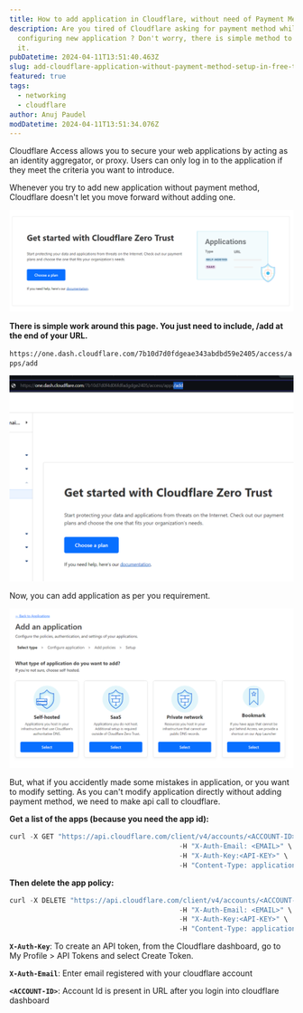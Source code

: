 ```yaml
---
title: How to add application in Cloudflare, without need of Payment Method ? FREE !!
description: Are you tired of Cloudflare asking for payment method while
  configuring new application ? Don't worry, there is simple method to bypass
  it.
pubDatetime: 2024-04-11T13:51:40.463Z
slug: add-cloudflare-application-without-payment-method-setup-in-free-tier
featured: true
tags:
  - networking
  - cloudflare
author: Anuj Paudel
modDatetime: 2024-04-11T13:51:34.076Z
---
```


<!--StartFragment-->

Cloudflare Access allows you to secure your web applications by acting as an identity aggregator, or proxy. Users can only log in to the application if they meet the criteria you want to introduce.

Whenever you try to add new application without payment method, Cloudflare doesn't let you move forward without adding one.

![Cloudflare requesting to choose a plan](../../assets/screenshot-2024-04-11-193954.png "Cloudflare requesting to choose a plan")

**There is simple work around this page. You just need to include, /add at the end of your URL.**

`https://one.dash.cloudflare.com/7b10d7d0fdgeae343abdbd59e2405/access/apps/add`

![include /add at the end of URL](../../assets/screenshot-2024-04-11-194610.png "Bypass Cloudflare plan page in application")

Now, you can add application as per you requirement.

![new application page after successfully bypassed Cloudflare choose plan page](../../assets/screenshot-2024-04-11-194721.png "Add new application page")

But, what if you accidently made some mistakes in application, or you want to modify setting. As you can't modify application directly without adding payment method, we need to make api call to cloudflare.

**Get a list of the apps (because you need the app id):**

```js
curl -X GET "https://api.cloudflare.com/client/v4/accounts/<ACCOUNT-ID>/access/apps" \
                                          -H "X-Auth-Email: <EMAIL>" \
                                          -H "X-Auth-Key:<API-KEY>" \
                                          -H "Content-Type: application/json"
```

**Then delete the app policy:**

```js
curl -X DELETE "https://api.cloudflare.com/client/v4/accounts/<ACCOUNT-ID>/access/apps/<APP-ID>" \
                                          -H "X-Auth-Email: <EMAIL>" \
                                          -H "X-Auth-Key:<API-KEY>" \
                                          -H "Content-Type: application/json"
```

**`X-Auth-Key`**: To create an API token, from the Cloudflare dashboard, go to My Profile > API Tokens and select Create Token.

**`X-Auth-Email`**: Enter email registered with your cloudflare account

**`<ACCOUNT-ID>`**: Account Id is present in URL after you login into cloudflare dashboard

<!--EndFragment-->
